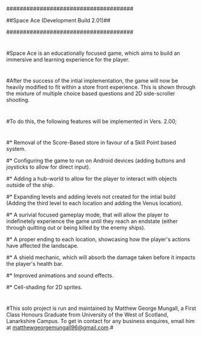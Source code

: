 ######################################

##Space Ace (Development Build 2.01)##

######################################
#
#Space Ace is an educationally focused game, which aims to build an immersive and learning experience for the player.
#
#After the success of the intial implementation, the game will now be heavily modified to fit within a store front experience. This is shown through the mixture of multiple choice
based questions and 2D side-scroller shooting.
#
#To do this, the following features will be implemented in Vers. 2.00;
#
#* Removal of the Score-Based store in favour of a Skill Point based system.

#* Configuring the game to run on Android devices (adding buttons and joysticks to allow for direct input).

#* Adding a hub-world to allow for the player to interact with objects outside of the ship.

#* Expanding levels and adding levels not created for the intial build (Adding the third level to each location and adding the Venus location).

#* A surivial focused gameplay mode, that will allow the player to indefinetely experience the game until they reach an endstate (either through quitting out or being killed by
  the enemy ships).

#* A proper ending to each location, showcasing how the player's actions have affected the landscape.

#* A shield mechanic, which will absorb the damage taken before it impacts the player's health bar.

#* Improved animations and sound effects.

#* Cell-shading for 2D sprites.

#
#This solo project is run and maintained by Matthew George Mungall, a First Class Honours Graduate from University of the West of Scotland, Lanarkshire Campus. To get in contact
for any business enquires, email him at matthewgeorgemungall96@gmail.com.#
#
#
